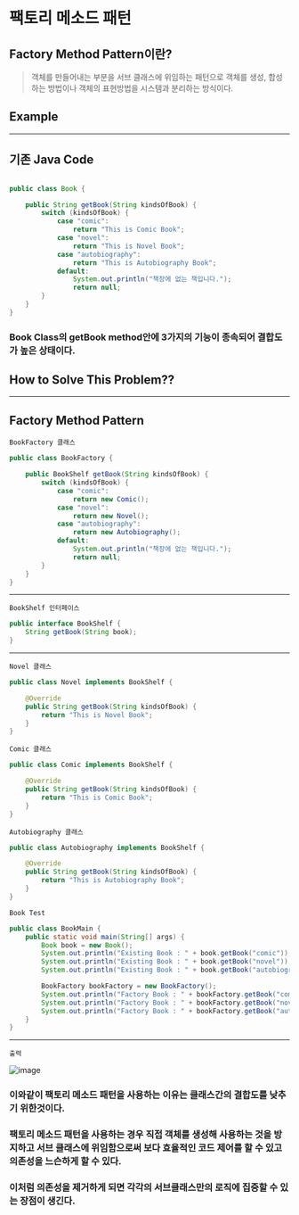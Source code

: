 # 팩토리 메소드 패턴

## Factory Method Pattern이란?

>객체를 만들어내는 부분을 서브 클래스에 위임하는 패턴으로  객체를 생성, 합성하는 방법이나 객체의 표현방법을 시스템과 분리하는 방식이다.

## Example

---
## 기존 Java Code

```java

public class Book {

    public String getBook(String kindsOfBook) {
        switch (kindsOfBook) {
            case "comic":
                return "This is Comic Book";
            case "novel":
                return "This is Novel Book";
            case "autobiography":
                return "This is Autobiography Book";
            default:
                System.out.println("책장에 없는 책입니다.");
                return null;
        }
    }
}
```

### Book Class의 getBook method안에 3가지의 기능이 종속되어 결합도가 높은 상태이다.

## How to Solve This Problem??

---

## Factory Method Pattern

`BookFactory 클래스`

```java
public class BookFactory {

    public BookShelf getBook(String kindsOfBook) {
        switch (kindsOfBook) {
            case "comic":
                return new Comic();
            case "novel":
                return new Novel();
            case "autobiography":
                return new Autobiography();
            default:
                System.out.println("책장에 없는 책입니다.");
                return null;
        }
    }
}

```
---
`BookShelf 인터페이스`
```java
public interface BookShelf {
    String getBook(String book);
}

```
---

`Novel 클래스`
```java
public class Novel implements BookShelf {

    @Override
    public String getBook(String kindsOfBook) {
        return "This is Novel Book";
    }
}
```

`Comic 클래스`
```java
public class Comic implements BookShelf {

    @Override
    public String getBook(String kindsOfBook) {
        return "This is Comic Book";
    }
}
```

`Autobiography 클래스`
```java
public class Autobiography implements BookShelf {

    @Override
    public String getBook(String kindsOfBook) {
        return "This is Autobiography Book";
    }
}
```


`Book Test`
```java 
public class BookMain {
    public static void main(String[] args) {
        Book book = new Book();
        System.out.println("Existing Book : " + book.getBook("comic"));
        System.out.println("Existing Book : " + book.getBook("novel"));
        System.out.println("Existing Book : " + book.getBook("autobiography"));

        BookFactory bookFactory = new BookFactory();
        System.out.println("Factory Book : " + bookFactory.getBook("comic"));
        System.out.println("Factory Book : " + bookFactory.getBook("novel"));
        System.out.println("Factory Book : " + bookFactory.getBook("autobiography"));
    }
}
```
---
`출력`

![image](https://user-images.githubusercontent.com/51487025/150316932-dfaea6c0-06fe-4e65-bf3c-86167f9f2673.png)



### 이와같이 팩토리 메소드 패턴을 사용하는 이유는 클래스간의 결합도를 낮추기 위한것이다.
### 팩토리 메소드 패턴을 사용하는 경우 직접 객체를 생성해 사용하는 것을 방지하고 서브 클래스에 위임함으로써 보다 효율적인 코드 제어를 할 수 있고 의존성을 느슨하게 할 수 있다.
### 이처럼 의존성을 제거하게 되면 각각의 서브클래스만의 로직에 집중할 수 있는 장점이 생긴다.
   

